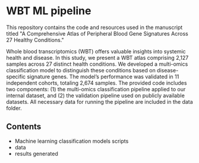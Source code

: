# WBT ML pipeline
This repository contains the code and resources used in the manuscript titled "A Comprehensive Atlas of Peripheral Blood Gene Signatures Across 27 Healthy Conditions."

Whole blood transcriptomics (WBT) offers valuable insights into systemic health and disease. In this study, we present a WBT atlas comprising 2,127 samples across 27 distinct health conditions. We developed a multi-omics classification model to distinguish these conditions based on disease-specific signature genes. The model’s performance was validated in 11 independent cohorts, totaling 2,674 samples.
The provided code includes two components: (1) the multi-omics classification pipeline applied to our internal dataset, and (2) the validation pipeline used on publicly available datasets. All necessary data for running the pipeline are included in the data folder.

## Contents
- Machine learning classification models scripts
- data 
- results generated
